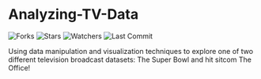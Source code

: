 # Analyzing-TV-Data
![Forks](https://img.shields.io/github/forks/shukkkur/Analyzing-TV-Data.svg)
![Stars](https://img.shields.io/github/stars/shukkkur/Analyzing-TV-Data.svg)
![Watchers](https://img.shields.io/github/watchers/shukkkur/Analyzing-TV-Data.svg)
![Last Commit](https://img.shields.io/github/last-commit/shukkkur/Analyzing-TV-Data.svg) 

<p>Using data manipulation and visualization techniques to explore one of two different television broadcast datasets: The Super Bowl and hit sitcom The Office!</p>


